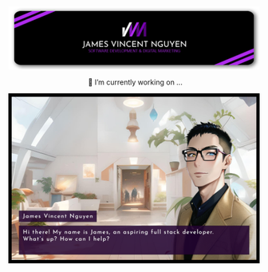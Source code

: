 <div class="main">
    <img src="header_400.png">
    <dl><dd><dl><dd><dl><dd><dl><dd>
    🔭 I’m currently working on ...
    </dd></dl></dd></dl></dd></dl></dd></dl>    
    <img src="FrameTest.png">
</div>

<!--
**jamesnguyen03/jamesnguyen03** is a ✨ _special_ ✨ repository because its `README.md` (this file) appears on your GitHub profile.

Here are some ideas to get you started:

- 🔭 I’m currently working on ...
- 🌱 I’m currently learning ...
- 👯 I’m looking to collaborate on ...
- 🤔 I’m looking for help with ...
- 💬 Ask me about ...
- 📫 How to reach me: ...
- 😄 Pronouns: ...
- ⚡ Fun fact: ...
-->

